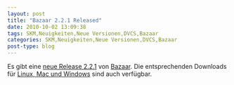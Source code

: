 ```yaml
---
layout: post
title: "Bazaar 2.2.1 Released"
date: 2010-10-02 13:09:38
tags: SKM,Neuigkeiten,Neue Versionen,DVCS,Bazaar
categories: SKM,Neuigkeiten,Neue Versionen,DVCS,Bazaar
post-type: blog
---
```

Es gibt eine [neue Release 2.2.1](https://launchpad.net/bzr/+announcement/6837) von 
[Bazaar](http://bazaar-vcs.org). Die entsprechenden Downloads für 
[Linux, Mac und Windows](https://launchpad.net/bzr/2.2/2.2.1/) 
sind auch verfügbar.
